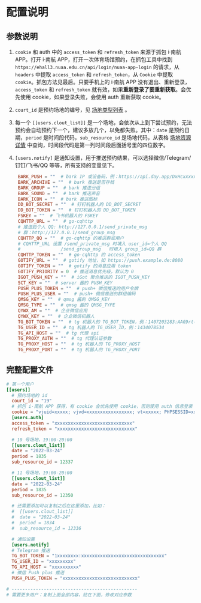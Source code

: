 
# 配置说明

## 参数说明

1. `cookie` 和 auth 中的 `access_token` 和 `refresh_token` 来源于抓包 i·南航 APP。打开 i·南航 APP，打开一次体育场馆预约，在抓包工具中找到 `https://ehall3.nuaa.edu.cn/api/login/nuaa-app-login` 的请求，从 `headers` 中提取 `access_token` 和 `refresh_token`，从 `Cookie` 中提取 `cookie`。抓包方法见最后。只要手机上的 i·南航 APP 没有退出、重新登录，`access_token` 和 `refresh_token` 就有效，如果**重新登录了要重新获取**。会优先使用 cookie，如果登录失败，会使用 auth 重新获取 cookie。
2. `court_id` 是预约场地的编号，见 [场地类型列表](/资源列表?id=场地类型列表) 。
3. 每一个 `[[users.clout_list]]` 是一个场地，会依次从上到下尝试预约，无法预约会自动预约下一个，建议多放几个，以免都失败。其中：`date` 是预约日期，`period` 是时间段代码，`sub_resource_id` 是场地代码，从表格 [场地资源详情](/资源列表?id=场地资源详情) 中查询，时间段代码是第一列时间段后面括号里的四位数字。
4. `[users.notify]` 是通知设置，用于推送预约结果，可以选择微信/Telegram/钉钉/飞书/QQ 等等，所有支持的变量见下。

   ```toml
    BARK_PUSH = ""  # bark IP 或设备码，例：https://api.day.app/DxHcxxxxxRxxxxxxcm/
    BARK_ARCHIVE = ""  # bark 推送是否存档
    BARK_GROUP = ""  # bark 推送分组
    BARK_SOUND = ""  # bark 推送声音
    BARK_ICON = ""  # bark 推送图标
    DD_BOT_SECRET = ""  # 钉钉机器人的 DD_BOT_SECRET
    DD_BOT_TOKEN = ""  # 钉钉机器人的 DD_BOT_TOKEN
    FSKEY = ""  # 飞书机器人的 FSKEY
    CQHTTP_URL = ""  # go-cqhttp
    # 推送到个人 QQ: http://127.0.0.1/send_private_msg
    # 群：http://127.0.0.1/send_group_msg
    CQHTTP_QQ = ""  # go-cqhttp 的推送群或用户
    # CQHTTP_URL 设置 /send_private_msg 时填入 user_id=个人 QQ
    #               /send_group_msg   时填入 group_id=QQ 群
    CQHTTP_TOKEN = ""  # go-cqhttp 的 access_token
    GOTIFY_URL = ""  # gotify 地址，如 https://push.example.de:8080
    GOTIFY_TOKEN = ""  # gotify 的消息应用 token
    GOTIFY_PRIORITY = 0  # 推送消息优先级，默认为 0
    IGOT_PUSH_KEY = ""  # iGot 聚合推送的 IGOT_PUSH_KEY
    SCT_KEY = ""  # server 酱的 PUSH_KEY
    PUSH_PLUS_TOKEN = ""  # push+ 微信推送的用户令牌
    PUSH_PLUS_USER = ""  # push+ 微信推送的群组编码
    QMSG_KEY = ""  # qmsg 酱的 QMSG_KEY
    QMSG_TYPE = ""  # qmsg 酱的 QMSG_TYPE
    QYWX_AM = ""  # 企业微信应用
    QYWX_KEY = ""  # 企业微信机器人
    TG_BOT_TOKEN = ""  # tg 机器人的 TG_BOT_TOKEN，例：1407203283:AAG9rt-6RDaaX0HBLZQq0laNOh898iFYaRQ
    TG_USER_ID = ""  # tg 机器人的 TG_USER_ID，例：1434078534
    TG_API_HOST = ""  # tg 代理 api
    TG_PROXY_AUTH = ""  # tg 代理认证参数
    TG_PROXY_HOST = ""  # tg 机器人的 TG_PROXY_HOST
    TG_PROXY_PORT = ""  # tg 机器人的 TG_PROXY_PORT
   ```

## 完整配置文件

```toml
# 第一个用户
[[users]]
  # 预约场地的 id
  court_id = "19"
  # 抓包 i·南航 APP 获得，有 cookie 会优先使用 cookie，否则使用 auth 信息登录
  cookie = "vjuid=xxxxx; vjvd=xxxxxxxxxxxxxxxxx; vt=xxxxx; PHPSESSID=xxxxxx"
  [users.auth]
  access_token = "xxxxxxxxxxxxxxxxxxxxxxxxxxxxx"
  refresh_token = "xxxxxxxxxxxxxxxxxxxxxxxxxxxxx"

  # 10 号场地，19:00-20:00
  [[users.clout_list]]
  date = "2022-03-24"
  period = 1835
  sub_resource_id = 12337

  # 11 号场地，19:00-20:00
  [[users.clout_list]]
  date = "2022-03-24"
  period = 1835
  sub_resource_id = 12350

  # 还需要添加可以复制之后在这里添加，比如：
  #  [[users.clout_list]]
  #  date = "2022-03-24"
  #  period = 1834
  #  sub_resource_id = 12336

  # 通知设置
  [users.notify]
  # Telegram 推送
  TG_BOT_TOKEN = "1xxxxxxxx:xxxxxxxxxxxxxxxxxxxxxxxxxxxxxxx"
  TG_USER_ID = "xxxxxxxxx"
  TG_API_HOST = "xxxxxxxxxx"
  # 微信 Push plus 推送
  PUSH_PLUS_TOKEN = "xxxxxxxxxxxxxxxxxxxxxxxxxxxx"

# -----------------------------------------------
# 需要更多用户：复制上面全部内容，贴在下面，修改对应参数
```
